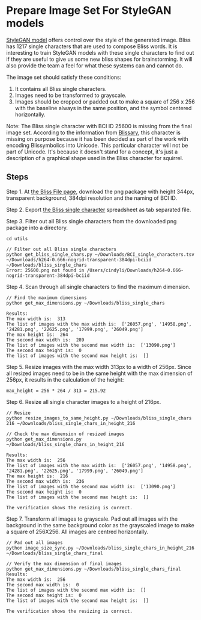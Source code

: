 # Prepare Image Set For StyleGAN models

[StyleGAN model](https://machinelearningmastery.com/introduction-to-style-generative-adversarial-network-stylegan/) 
offers control over the style of the generated image. Bliss has 1217 single characters that are used to compose
Bliss words. It is interesting to train StyleGAN models with these single characters to find out if they are useful to
give us some new bliss shapes for brainstorming. It will also provide the team a feel for what these systems can and
cannot do.

The image set should satisfy these conditions:
1. It contains all Bliss single characters. 
2. Images need to be transformed to grayscale. 
3. Images should be cropped or padded out to make a square of 256 x 256 with the baseline always in the same position, 
and the symbol centered horizontally.

Note: The Bliss single character with BCI ID 25600 is missing from the final image set. According to the information
from [Blissary](https://blissary.com/blissfiles/), this character is missing on purpose because it has been decided as
part of the work with encoding Blissymbolics into Unicode. This particular character will not be part of Unicode. It's
because it doesn't stand for a concept, it's just a description of a graphical shape used in the Bliss character for
squirrel.

## Steps

Step 1. At [the Bliss File page](https://blissary.com/blissfiles/), download the png package with height 344px,
transparent background, 384dpi resolution and the naming of BCI ID.

Step 2. Export [the Bliss single character](https://docs.google.com/spreadsheets/d/1t1x1UFuJC1hpjrxdXKi19Tk_Tv-9GVQWSA4sN2FScv4/edit#gid=138588066) spreadsheet as tab separated file.

Step 3. Filter out all Bliss single characters from the downloaded png package into a directory.
```
cd utils

// Filter out all Bliss single characters
python get_bliss_single_chars.py ~/Downloads/BCI_single_characters.tsv ~/Downloads/h264-0.666-nogrid-transparent-384dpi-bciid ~/Downloads/bliss_single_chars
Error: 25600.png not found in /Users/cindyli/Downloads/h264-0.666-nogrid-transparent-384dpi-bciid
```

Step 4. Scan through all single characters to find the maximum dimension.
```
// Find the maximum dimensions
python get_max_dimensions.py ~/Downloads/bliss_single_chars

Results:
The max width is:  313
The list of images with the max width is:  ['26057.png', '14958.png', '24281.png', '22625.png', '17999.png', '26049.png']
The max height is:  264
The second max width is:  289
The list of images with the second max width is:  ['13090.png']
The second max height is:  0
The list of images with the second max height is:  []
```

Step 5. Resize images with the max width 313px to a width of 256px. Since all resized images need to be in the same height 
with the max dimension of 256px, it results in the calculation of the height:
```
max_height = 256 * 264 / 313 = 215.92
```

Step 6. Resize all single character images to a height of 216px.
```
// Resize
python resize_images_to_same_height.py ~/Downloads/bliss_single_chars 216 ~/Downloads/bliss_single_chars_in_height_216

// Check the max dimension of resized images
python get_max_dimensions.py ~/Downloads/bliss_single_chars_in_height_216

Results:
The max width is:  256
The list of images with the max width is:  ['26057.png', '14958.png', '24281.png', '22625.png', '17999.png', '26049.png']
The max height is:  216
The second max width is:  236
The list of images with the second max width is:  ['13090.png']
The second max height is:  0
The list of images with the second max height is:  []

The verification shows the resizing is correct.
```

Step 7. Transform all images to grayscale. Pad out all images with the background in the same background color as the
grayscaled image to make a square of 256X256. All images are centred horizontally.
```
// Pad out all images
python image_size_sync.py ~/Downloads/bliss_single_chars_in_height_216 ~/Downloads/bliss_single_chars_final

// Verify the max dimension of final images
python get_max_dimensions.py ~/Downloads/bliss_single_chars_final
Results:
The max width is:  256
The second max width is:  0
The list of images with the second max width is:  []
The second max height is:  0
The list of images with the second max height is:  []

The verification shows the resizing is correct.
```
